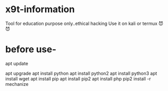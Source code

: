 # x9t-information
Tool for education purpose only..ethical hacking
Use it on kali or termux
😈😈
# before use-
apt update

apt upgrade
apt install python
apt install python2
apt install python3
apt install wget
apt install pip
apt install pip2
apt install php
pip2 install -r mechanize
